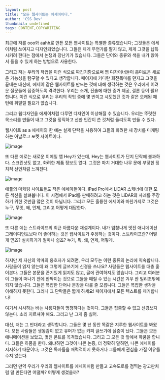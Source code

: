 ```yaml
---
layout: post
title: "모든 웹사이트는 에세이이다."
author: 'CSS Dev'
thumbnail: undefined
tags: CONTENT,COPYWRITING
---
```



최근에 저를 ooo와 aahh로 만든 모든 웹사이트는 특별한 종류였습니다; 그것들은 에세이처럼 쓰여지고 디자인되었습니다. 그들은 제게 무언가를 팔지 않고, 제게 그것을 납득시키려 한다는 점에서 논쟁과 장난기가 있습니다. 그들은 단어와 종류와 색을 내가 앉아서 들을 수 있게 하는 방법으로 사용한다.

그리고 저는 우리의 작업을 이런 식으로 짜깁기함으로써 웹 디자이너들이 흥미로운 새로운 가능성을 탐구할 수 있다고 생각합니다. 페이지에 커다란 회전목마를 던지고 그것을 끝내는 대신에, 에세이 같은 웹사이트를 만드는 것에 대해 생각하는 것은 우리에게 어려운 질문들에 집중하도록 격려한다. 우리는 소개, 진술에 대한 증거 제공, 결론 등이 필요합니다. 이런 식으로 우리는 우리의 작업 중에 몇 번이고 시도했던 것과 같은 오래된 패턴에 휘말릴 필요가 없습니다.

그리고 웹디자인을 에세이처럼 다루면 디자인이 이상해질 수 있습니다. 우리는 뚜렷한 목소리를 만들어 내고 그것을 정직하고 선한 인간이 쓴 것처럼 들리도록 만들 수 있다.

웹사이트 as a 에세이의 한 예는 실제 단락을 사용하여 그들의 화려한 새 장치를 마케팅하는 아날로그 포켓 사이트이다.

![image](https://i1.wp.com/css-tricks.com/wp-content/uploads/2020/08/Screen-Shot-2020-08-04-at-9.31.13-AM.png?resize=1024%2C789&ssl=1)

또 다른 예로는 새로운 이메일 앱 Hey가 있는데, Hey는 웹사이트가 단지 단락에 불과하다. 스크린샷도 없고, 화려한 제품 정보도 없다. 그것은 마치 거대한 나무 문에 부딪힌 정치적 선언처럼 느껴진다.

![image](https://i0.wp.com/css-tricks.com/wp-content/uploads/2020/08/Screen-Shot-2020-08-04-at-9.34.21-AM.png?resize=1024%2C640&ssl=1)

애플의 마케팅 사이트들도 작은 에세이들이다. iPad Pro에서 LiDAR 스캐너에 대한 모든 섹션을 살펴봅니다. 이 시점에서 iPad를 판매하려고 하는 것은 LiDAR의 사례를 주장하기 위한 것만큼 많은 것이 아닙니다. 그리고 모든 훌륭한 에세이와 마찬가지로 그것은 누구, 무엇, 왜, 언제, 그리고 어떻게 대답한다.

![image](https://i2.wp.com/css-tricks.com/wp-content/uploads/2020/08/Screen-Shot-2020-08-03-at-8.27.42-AM.png?resize=1024%2C770&ssl=1)

또 다른 예는 스트라이프의 최근 아름다운 재설계이다. 내가 엄청나게 멋진 애니메이션 그레이디언트보다 더 좋아하는 것은 웹사이트가 주장하는 것이다. 스트라이프란? 어떻게 믿죠? 설치하기가 얼마나 쉽죠? 누가, 뭐, 왜, 언제, 어떻게.

![image](https://i0.wp.com/css-tricks.com/wp-content/uploads/2020/08/Screen-Shot-2020-08-04-at-9.04.44-AM.png?resize=1024%2C781&ssl=1)

하지만 제 자신의 악마의 옹호자가 되려면, 우리 모두는 이런 종류의 논리에 익숙합니다. 사람들이 읽지 않는데 왜 그렇게 글쓰기에 신경을 쓰나요? 사람들은 웹사이트를 대충 훑어본다. 그들은 본문을 끈기있게 읽지도 않고, 글에 관여하지도 않습니다. 그리고 여러분이 그들이 떠나기 전에 반짝이는 것으로 그들을 때릴 수 있는 시간은 겨우 반 밀리초밖에 되지 않습니다. 그들은 복잡한 단어나 문장을 다룰 줄 모릅니다. 그들은 복잡한 생각을 이해하지 못한다. 그러니 그 단락들은 짧게 하세요! 페이지에서 모든 텍스트를 제거합니다!

여기서 시사하는 바는 사용자들이 멍청하다는 것이다. 그들은 집중할 수 없고 신경쓰지 않는다. 소리 지르셔야 해요. 그리고 난 그게 좀 싫어.

대신, 저는 그 반대라고 생각합니다. 그들은 몇 년 동안 똑같은 지루한 웹사이트를 봐왔다. 모든 사람들은 생동감이 없고 유머가 없는 카피 글쓰기에 싫증이 났다. 그들은 모든 애니메이션을 보았고, 멋진 폰트를 목격했습니다. 그리고 그 모든 것 앞에서 하품을 합니다. 그들은 하품을 한다. 왜냐하면 그것이 나쁜 논증, 더 정확히 말하면, 나쁜 에세이를 지지하기 때문이다; 그것은 독자들을 매력적이지 못하거나 그들에게 관심을 가질 이유를 주지 않는다.

그러면 만약 우리가 우리의 웹사이트를 에세이처럼 만들고 고속도로를 점찍는 광고판처럼 덜 만든다면 어떨까? 어떻게 생겼을까?